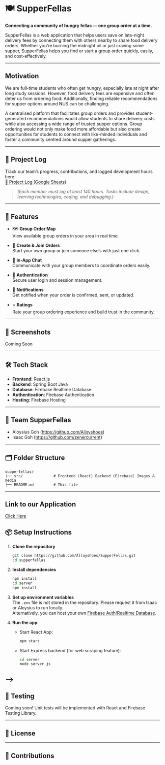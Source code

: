 # 🍽️ SupperFellas

**Connecting a community of hungry fellas — one group order at a time.**

SupperFellas is a web application that helps users save on late-night delivery fees by connecting them with others nearby to share food delivery orders. Whether you're burning the midnight oil or just craving some supper, SupperFellas helps you find or start a group order quickly, easily, and cost-effectively.


---


## Motivation
We are full-time students who often get hungry, especially late at night after long study sessions. However, food delivery fees are expensive and often deter us from ordering food. Additionally, finding reliable recommendations for supper options around NUS can be challenging.

A centralised platform that facilitates group orders and provides student-generated recommendations would allow students to share delivery costs while also accessing a wide range of trusted supper options. Group ordering would not only make food more affordable but also create opportunities for students to connect with like-minded individuals and foster a community centred around supper gatherings.

---

## 🔗 Project Log

Track our team’s progress, contributions, and logged development hours here:  
<a href="https://docs.google.com/spreadsheets/d/1maxVL-1SHedibrd7PFhfWpL-hUdLJMBkHROmstv3inE/edit?usp=sharing" target="_blank">📘 Project Log (Google Sheets)</a>  
> *(Each member must log at least 140 hours. Tasks include design, learning technologies, coding, and debugging.)*


---

## 🚀 Features

- 🗺️ **Group Order Map**  
  View available group orders in your area in real time.

- 🍱 **Create & Join Orders**  
  Start your own group or join someone else’s with just one click.

- 💬 **In-App Chat**  
  Communicate with your group members to coordinate orders easily.

- 👤 **Authentication**  
  Secure user login and session management.

- 🔔 **Notifications**  
  Get notified when your order is confirmed, sent, or updated.

- ⭐ **Ratings**  
  Rate your group ordering experience and build trust in the community.

---

## 📸 Screenshots
Coming Soon
<!-- ![Screenshot 1](assets/screenshot1.png)  
*Map view with available group orders.*

![Screenshot 2](assets/screenshot2.png)  
*Order creation interface.* -->

---

## 🛠️ Tech Stack

- **Frontend**: React.js
- **Backend**: Spring Boot Java 
- **Database**: Firebase Realtime Database  
- **Authentication**: Firebase Authentication  
- **Hosting**: Firebase Hosting

---

## 👥 Team SupperFellas

- Aloysius Goh (https://github.com/Alloyshoes)
- Isaac Goh (https://github.com/zenercurrent)

---

## 🗂️ Folder Structure

```
supperfellas/
├── src/              # Frontend (React) Backend (Firebase) Images & media
├── README.md         # This file
```

---

## Link to our Application
<a href="superfellas.vercel.app" target="_blank">Click Here </a>

## 📦 Setup Instructions

1. **Clone the repository**  
   ```bash
   git clone https://github.com/Alloyshoes/SupperFellas.git
   cd supperfellas
   ```
2. **Install dependencies**  
   ```bash
   npm install
   cd server
   npm install
   ```

3. **Set up environment variables**  
   The `.env` file is not stored in the repository. Please request it from Isaac or Aloysius to run locally. <br/>
   Alternatively, you can host your own [Firebase Auth/Realtime Database](https://console.firebase.google.com/u/0/).

5. **Run the app**  
   - Start React App:  
     ```bash
     npm start
     ```
   - Start Express backend (for web scraping feature):  
     ```bash
     cd server
     node server.js
     ```
-->
---

## 🧪 Testing

Coming soon! Unit tests will be implemented with React and Firebase Testing Library.

---

## 📄 License

<!-- MIT License. See [LICENSE](LICENSE) for details. -->

---

## 🙌 Contributions

<!--Contributions, bug reports, and feature suggestions are welcome. Please open an issue or submit a pull request!-->
